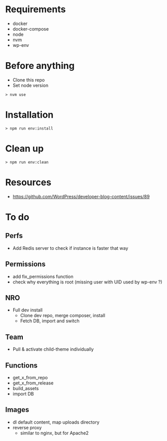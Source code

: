 
# Requirements

- docker
- docker-compose
- node
- nvm
- wp-env

# Before anything

- Clone this repo
- Set node version
```console
> nvm use
```

# Installation

```console
> npm run env:install
```

# Clean up

```console
> npm run env:clean
```

# Resources

- https://github.com/WordPress/developer-blog-content/issues/89

# To do

## Perfs
- Add Redis server to check if instance is faster that way

## Permissions
- add fix_permissions function
- check why everything is root (missing user with UID used by wp-env ?)

## NRO
- Full dev install
  - Clone dev repo, merge composer, install
  - Fetch DB, import and switch

## Team
- Pull & activate child-theme individually

## Functions
- get_x_from_repo
- get_x_from_release
- build_assets
- import DB

## Images
- dl default content, map uploads directory
- reverse proxy
  - similar to nginx, but for Apache2

